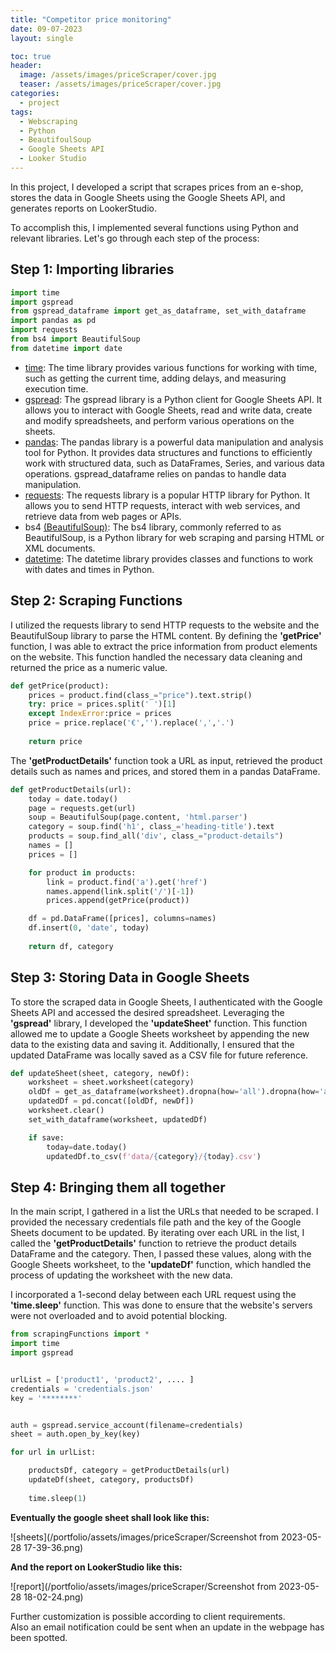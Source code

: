 ```yaml
---
title: "Competitor price monitoring"
date: 09-07-2023
layout: single

toc: true
header: 
  image: /assets/images/priceScraper/cover.jpg
  teaser: /assets/images/priceScraper/cover.jpg
categories:
  - project
tags:
  - Webscraping
  - Python
  - BeautifoulSoup
  - Google Sheets API
  - Looker Studio
---
```


In this project, I developed a script that scrapes prices from an e-shop, stores the data in Google Sheets using the Google Sheets API, and generates reports on LookerStudio.

To accomplish this, I implemented several functions using Python and relevant libraries. Let's go through each step of the process:

## Step 1: Importing libraries

```python
import time
import gspread
from gspread_dataframe import get_as_dataframe, set_with_dataframe
import pandas as pd
import requests
from bs4 import BeautifulSoup
from datetime import date
```
- [time](https://docs.python.org/3/library/time.html): The time library provides various functions for working with time, such as getting the current time, adding delays, and measuring execution time. 
- [gspread](https://gspread.readthedocs.io/en/latest/): The gspread library is a Python client for Google Sheets API. It allows you to interact with Google Sheets, read and write data, create and modify spreadsheets, and perform various operations on the sheets.
- [pandas](https://pandas.pydata.org/docs/): The pandas library is a powerful data manipulation and analysis tool for Python. It provides data structures and functions to efficiently work with structured data, such as DataFrames, Series, and various data operations. gspread_dataframe relies on pandas to handle data manipulation.
- [requests](https://docs.python-requests.org/en/latest/): The requests library is a popular HTTP library for Python. It allows you to send HTTP requests, interact with web services, and retrieve data from web pages or APIs. 
- bs4 [(BeautifulSoup)](https://www.crummy.com/software/BeautifulSoup/bs4/doc/): The bs4 library, commonly referred to as BeautifulSoup, is a Python library for web scraping and parsing HTML or XML documents.
- [datetime](https://docs.python.org/3/library/datetime.html): The datetime library provides classes and functions to work with dates and times in Python. 


## Step 2: Scraping Functions

I utilized the requests library to send HTTP requests to the website and the BeautifulSoup library to parse the HTML content. By defining the **'getPrice'** function, I was able to extract the price information from product elements on the website. This function handled the necessary data cleaning and returned the price as a numeric value.

```python
def getPrice(product):
    prices = product.find(class_="price").text.strip()    
    try: price = prices.split(' ')[1]
    except IndexError:price = prices
    price = price.replace('€','').replace(',','.')
    
    return price
```

The **'getProductDetails'** function took a URL as input, retrieved the product details such as names and prices, and stored them in a pandas DataFrame.

```python
def getProductDetails(url):
    today = date.today()
    page = requests.get(url)
    soup = BeautifulSoup(page.content, 'html.parser')
    category = soup.find('h1', class_='heading-title').text
    products = soup.find_all('div', class_="product-details")
    names = []
    prices = []

    for product in products:        
        link = product.find('a').get('href')
        names.append(link.split('/')[-1])
        prices.append(getPrice(product))

    df = pd.DataFrame([prices], columns=names)
    df.insert(0, 'date', today)
        
    return df, category
```
## Step 3: Storing Data in Google Sheets

To store the scraped data in Google Sheets, I authenticated with the Google Sheets API and accessed the desired spreadsheet. Leveraging the **'gspread'** library, I developed the **'updateSheet'** function. This function allowed me to update a Google Sheets worksheet by appending the new data to the existing data and saving it. Additionally, I ensured that the updated DataFrame was locally saved as a CSV file for future reference.

```python
def updateSheet(sheet, category, newDf):
    worksheet = sheet.worksheet(category)
    oldDf = get_as_dataframe(worksheet).dropna(how='all').dropna(how='all', axis=1)
    updatedDf = pd.concat([oldDf, newDf])
    worksheet.clear()
    set_with_dataframe(worksheet, updatedDf)

    if save:
        today=date.today()
        updatedDf.to_csv(f'data/{category}/{today}.csv')
```

## Step 4: Bringing them all together

In the main script, I gathered in a list the URLs that needed to be scraped. I provided the necessary credentials file path and the key of the Google Sheets document to be updated. By iterating over each URL in the list, I called the **'getProductDetails'** function to retrieve the product details DataFrame and the category. Then, I passed these values, along with the Google Sheets worksheet, to the **'updateDf'** function, which handled the process of updating the worksheet with the new data.

I incorporated a 1-second delay between each URL request using the **'time.sleep'** function. This was done to ensure that the website's servers were not overloaded and to avoid potential blocking.

``````python
from scrapingFunctions import *
import time
import gspread


urlList = ['product1', 'product2', .... ]
credentials = 'credentials.json'
key = '********'


auth = gspread.service_account(filename=credentials)
sheet = auth.open_by_key(key)

for url in urlList:

    productsDf, category = getProductDetails(url)    
    updateDf(sheet, category, productsDf)
    
    time.sleep(1)
``````
**Eventually the google sheet shall look like this:**

![sheets](/portfolio/assets/images/priceScraper/Screenshot from 2023-05-28 17-39-36.png)

**And the report on LookerStudio like this:**

![report](/portfolio/assets/images/priceScraper/Screenshot from 2023-05-28 18-02-24.png)

Further customization is possible according to client requirements.  
Also an email notification could be sent when an update in the webpage has been spotted.

